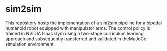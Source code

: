 # sim2sim
This repository hosts the implementation of a sim2sim pipeline for a bipedal humanoid robot equipped with manipulator arms. The control policy is trained in ​​NVIDIA Isaac Gym​​ using a ​​two-stage curriculum learning approach​​ and subsequently transferred and validated in the ​​MuJoCo​​ simulation environment.
